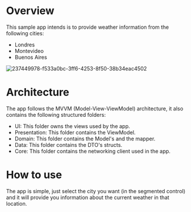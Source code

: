 # Overview
This sample app intends is to provide weather information from the following cities:

* Londres
* Montevideo
* Buenos Aires


![237449978-f533a0bc-3ff6-4253-8f50-38b34eac4502](https://github.com/tomasperotti/weather-sample-ios/assets/13985216/1c852ed1-7ed1-4080-a065-d95f96956e56)

# Architecture

The app follows the MVVM (Model-View-ViewModel) architecture, it also contains the following structured folders:
* UI: This folder owns the views used by the app.
* Presentation: This folder contains the ViewModel.
* Domain: This folder contains the Model's and the mapper.
* Data: This folder contains the DTO's structs.
* Core: This folder contains the networking client used in the app.

# How to use

The app is simple, just select the city you want (in the segmented control) and it will provide you information about the current weather in that location.



